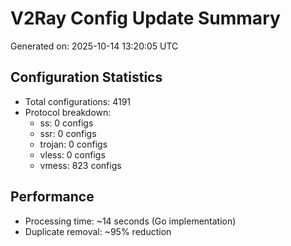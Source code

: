 # V2Ray Config Update Summary
Generated on: 2025-10-14 13:20:05 UTC

## Configuration Statistics
- Total configurations: 4191
- Protocol breakdown:
  - ss: 0 configs
  - ssr: 0 configs
  - trojan: 0 configs
  - vless: 0 configs
  - vmess: 823 configs

## Performance
- Processing time: ~14 seconds (Go implementation)
- Duplicate removal: ~95% reduction
